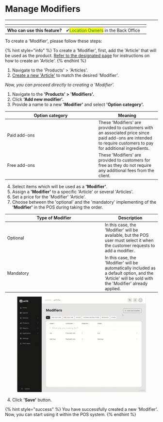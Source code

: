 # Manage Modifiers

***

<table data-card-size="large" data-view="cards" data-full-width="false"><thead><tr><th></th><th></th><th></th></tr></thead><tbody><tr><td><strong>Who can use this feature?</strong></td><td><span data-gb-custom-inline data-tag="emoji" data-code="2714">✔</span><mark style="color:green;">Location Owners</mark> in the Back Office</td><td></td></tr></tbody></table>

To create a 'Modifier', please follow these steps:

{% hint style="info" %}
To create a 'Modifier', first, add the 'Article' that will be used as the product. [Refer to the designated page](../../features/products/articles/create-an-article-bo.md) for instructions on how to create an 'Article'.
{% endhint %}

1. Navigate to the 'Products' > 'Articles'.
2. [Create a new 'Article'](../../features/products/articles/create-an-article-bo.md) to match the desired 'Modifier'.

_Now, you can proceed directly to creating a 'Modifier'._

1. Navigate to the **'Products' > 'Modifiers'.**
2. Click **'Add new modifier'.**
3. Provide a name to a new **'Modifier'** and select **'Option category'.**

<table><thead><tr><th width="287">Option category</th><th>Meaning</th></tr></thead><tbody><tr><td>Paid add-ons</td><td>These 'Modifiers' are provided to customers with an associated price since paid add-ons are intended to require customers to pay for additional ingredients.</td></tr><tr><td>Free add-ons</td><td>These 'Modifiers' are provided to customers for free as they do not require any additional fees from the client.</td></tr></tbody></table>

4. Select items which will be used as a **'Modifier'**.
5. Assign a **'Modifier'** to a specific 'Article' or several 'Articles'.
6. Set a price for the 'Modifier' 'Article'.
7. Choose between the 'optional' and the 'mandatory' implementing of the **'Modifier'** in the POS during taking the order.&#x20;

<table><thead><tr><th width="308">Type of Modifier</th><th>Description</th></tr></thead><tbody><tr><td>Optional</td><td>In this case, the 'Modifier' will be available, but the POS user must select it when the customer requests to add a modifier.</td></tr><tr><td>Mandatory</td><td>In this case, the 'Modifier' will be automatically included as a default option, and the 'Article' will be sold with the 'Modifier' already applied.</td></tr></tbody></table>

<figure><img src="../../.gitbook/assets/modifiers.gif" alt=""><figcaption></figcaption></figure>

4. Click **'Save'** button.

{% hint style="success" %}
You have successfully created a new 'Modifier'. Now, you can start using it within the POS system.
{% endhint %}
